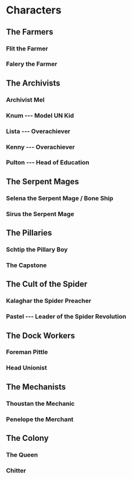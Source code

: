 # Characters

## The Farmers

### Flit the Farmer

### Falery the Farmer

## The Archivists

### Archivist Mel

### Knum --- Model UN Kid

### Lista --- Overachiever

### Kenny --- Overachiever

### Pulton --- Head of Education

## The Serpent Mages

### Selena the Serpent Mage / Bone Ship

### Sirus the Serpent Mage

## The Pillaries

### Schtip the Pillary Boy

### The Capstone

## The Cult of the Spider

### Kalaghar the Spider Preacher

### Pastel --- Leader of the Spider Revolution

## The Dock Workers

### Foreman Pittle

### Head Unionist

## The Mechanists

### Thoustan the Mechanic

### Penelope the Merchant

## The Colony

### The Queen

### Chitter
